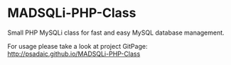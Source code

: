 MADSQLi-PHP-Class
=================

Small PHP MySQLi class for fast and easy MySQL database management.

For usage please take a look at project GitPage:
http://psadaic.github.io/MADSQLi-PHP-Class
